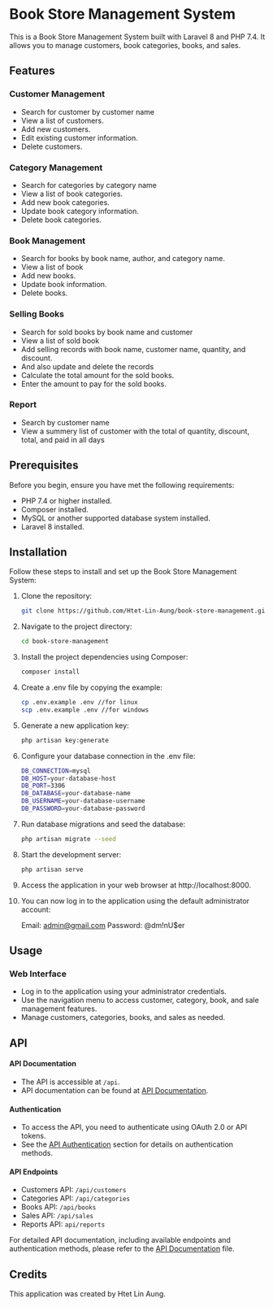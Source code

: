 # Book Store Management System

This is a Book Store Management System built with Laravel 8 and PHP 7.4. It allows you to manage customers, book categories, books, and sales.

## Features

### Customer Management

- Search for customer by customer name
- View a list of customers.
- Add new customers.
- Edit existing customer information.
- Delete customers.

### Category Management

- Search for categories by category name
- View a list of book categories.
- Add new book categories.
- Update book category information.
- Delete book categories.

### Book Management

- Search for books by book name, author, and category name.
- View a list of book
- Add new books.
- Update book information.
- Delete books.

### Selling Books

- Search for sold books by book name and customer
- View a list of sold book
- Add selling records with book name, customer name, quantity, and discount.
- And also update and delete the records
- Calculate the total amount for the sold books.
- Enter the amount to pay for the sold books.

### Report

- Search by customer name
- View a summery list of customer with the total of quantity, discount, total, and paid in all days

## Prerequisites

Before you begin, ensure you have met the following requirements:

- PHP 7.4 or higher installed.
- Composer installed.
- MySQL or another supported database system installed.
- Laravel 8 installed.

## Installation

Follow these steps to install and set up the Book Store Management System:

1. Clone the repository:

   ```bash
   git clone https://github.com/Htet-Lin-Aung/book-store-management.git

2. Navigate to the project directory:

    ```bash
    cd book-store-management

3. Install the project dependencies using Composer:

    ```bash
    composer install

4. Create a .env file by copying the example:

    ```bash
    cp .env.example .env //for linux
    scp .env.example .env //for windows

5. Generate a new application key:

    ```bash
    php artisan key:generate

6. Configure your database connection in the .env file:

    ```bash
    DB_CONNECTION=mysql
    DB_HOST=your-database-host
    DB_PORT=3306
    DB_DATABASE=your-database-name
    DB_USERNAME=your-database-username
    DB_PASSWORD=your-database-password

7. Run database migrations and seed the database:

    ```bash
    php artisan migrate --seed

8. Start the development server:

    ```bash
    php artisan serve

9. Access the application in your web browser at http://localhost:8000.

10. You can now log in to the application using the default administrator account:

    Email: admin@gmail.com
    Password: @dm!nU$er

## Usage

### Web Interface

- Log in to the application using your administrator credentials.
- Use the navigation menu to access customer, category, book, and sale management features.
- Manage customers, categories, books, and sales as needed.

## API

#### API Documentation

- The API is accessible at `/api`.
- API documentation can be found at [API Documentation](API.md).

#### Authentication

- To access the API, you need to authenticate using OAuth 2.0 or API tokens.
- See the [API Authentication](API.md) section for details on authentication methods.

#### API Endpoints

- Customers API: `/api/customers`
- Categories API: `/api/categories`
- Books API: `/api/books`
- Sales API: `/api/sales`
- Reports API: `api/reports`

For detailed API documentation, including available endpoints and authentication methods, please refer to the [API Documentation](API.md) file.

## Credits

This application was created by Htet Lin Aung.
